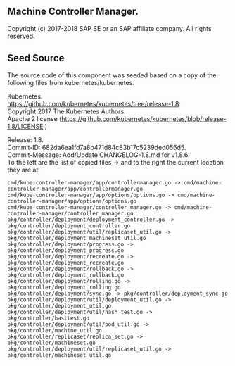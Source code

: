 ## Machine Controller Manager.  
Copyright (c) 2017-2018 SAP SE or an SAP affiliate company. All rights reserved.

## Seed Source

The source code of this component was seeded based on a copy of the following files from kubernetes/kubernetes. 

Kubernetes.  
https://github.com/kubernetes/kubernetes/tree/release-1.8.  
Copyright 2017 The Kubernetes Authors.   
Apache 2 license (https://github.com/kubernetes/kubernetes/blob/release-1.8/LICENSE )

Release: 1.8.   
Commit-ID: 682da6ea1fd7a8b471d84c83b17c5239ded056d5.    
Commit-Message:  Add/Update CHANGELOG-1.8.md for v1.8.6.     
To the left are the list of copied files -> and to the right the current location they are at.  

	cmd/kube-controller-manager/app/controllermanager.go -> cmd/machine-controller-manager/app/controllermanager.go
	cmd/kube-controller-manager/app/options/options.go -> cmd/machine-controller-manager/app/options/options.go
	cmd/kube-controller-manager/controller_manager.go -> cmd/machine-controller-manager/controller_manager.go
	pkg/controller/deployment/deployment_controller.go -> pkg/controller/deployment_controller.go
	pkg/controller/deployment/util/replicaset_util.go -> pkg/controller/deployment_machineset_util.go
	pkg/controller/deployment/progress.go -> pkg/controller/deployment_progress.go
	pkg/controller/deployment/recreate.go -> pkg/controller/deployment_recreate.go
	pkg/controller/deployment/rollback.go -> pkg/controller/deployment_rollback.go
	pkg/controller/deployment/rolling.go -> pkg/controller/deployment_rolling.go
	pkg/controller/deployment/sync.go -> pkg/controller/deployment_sync.go
	pkg/controller/deployment/util/deployment_util.go -> pkg/controller/deployment_util.go
	pkg/controller/deployment/util/hash_test.go -> pkg/controller/hasttest.go
	pkg/controller/deployment/util/pod_util.go -> pkg/controller/machine_util.go
	pkg/controller/replicaset/replica_set.go -> pkg/controller/machineset.go
	pkg/controller/deployment/util/replicaset_util.go -> pkg/controller/machineset_util.go

